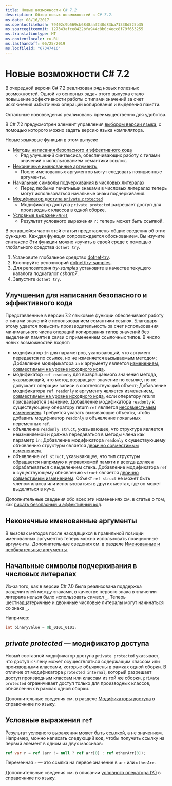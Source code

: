 ```yaml
---
title: Новые возможности C# 7.2
description: Обзор новых возможностей в C# 7.2.
ms.date: 08/16/2017
ms.openlocfilehash: 79402c9b569cb6848aaf240d83ba71338d525b35
ms.sourcegitcommit: 127343afce8422bfa944c8b0c4ecc8f79f653255
ms.translationtype: HT
ms.contentlocale: ru-RU
ms.lasthandoff: 06/25/2019
ms.locfileid: "67347416"
---
```

# <a name="whats-new-in-c-72"></a>Новые возможности C# 7.2

В очередной версии C# 7.2 реализован ряд новых полезных возможностей.
Одной из основных задач этого выпуска стало повышение эффективности работы с типами значений за счет исключения избыточных операций копирования и выделения памяти.

Остальные нововведения реализованы преимущественно для удобства.

В C# 7.2 предусмотрен элемент управления [выбором версии языка](../language-reference/configure-language-version.md), с помощью которого можно задать версию языка компилятора.

Новые языковые функции в этом выпуске

* [Методы написания безопасного и эффективного кода](#safe-efficient-code-enhancements)
  - Ряд улучшений синтаксиса, обеспечивающих работу с типами значений с использованием семантики ссылок.
* [Неконечные именованные аргументы](#non-trailing-named-arguments)
  - После именованных аргументов могут следовать позиционные аргументы.
* [Начальные символы подчеркивания в числовых литералах](#leading-underscores-in-numeric-literals)
  - Перед любыми печатными знаками в числовых литералах теперь могут использоваться начальные знаки подчеркивания.
* [Модификатор доступа `private protected`](#private-protected-access-modifier)
  - Модификатор доступа `private protected` разрешает доступ для производных классов в одной сборке.
* [Условные выражения`ref` ](#conditional-ref-expressions)
  - Результат условного выражения `?:` теперь может быть ссылкой.

В оставшейся части этой статьи представлены общие сведения об этих функциях. Каждая функция сопровождается обоснованием. Вы изучите синтаксис Эти функции можно изучить в своей среде с помощью глобального средства `dotnet try`.

1. Установите глобальное средство [dotnet-try](https://github.com/dotnet/try/blob/master/README.md#setup).
1. Клонируйте репозиторий [dotnet/try-samples](https://github.com/dotnet/try-samples).
1. Для репозитория *try-samples* установите в качестве текущего каталога подкаталог *csharp7*.
1. Запустите `dotnet try`.

## <a name="safe-efficient-code-enhancements"></a>Улучшения для написания безопасного и эффективного кода

Представленные в версии 7.2 языковые функции обеспечивают работу с типами значений с использованием семантики ссылок. Благодаря этому удается повысить производительность за счет использования минимального числа операций копирования типов значений без выделения памяти в связи с применением ссылочных типов. В число новых возможностей входят:

- модификатор `in` для параметров, указывающий, что аргумент передается по ссылке, но не изменяется вызываемым методом; Добавление модификатора `in` к аргументу является [изменением, совместимым на уровне исходного кода](version-update-considerations.md#source-compatible-changes).
- модификатор `ref readonly` для возвращаемого значения метода, указывающий, что метод возвращает значение по ссылке, но не допускает операции записи в соответствующий объект; Добавление модификатора `ref readonly` к аргументу является [изменением, совместимым на уровне исходного кода](version-update-considerations.md#source-compatible-changes), если оператору return присваивается значение. Добавление модификатора `readonly` к существующему оператору return `ref` является [несовместимым изменением](version-update-considerations.md#incompatible-changes). Требуется указать вызывающие объекты, чтобы добавить модификатор `readonly` в объявление локальных переменных `ref`.
- объявление `readonly struct`, указывающее, что структура является неизменяемой и должна передаваться в методы члена как параметр `in`; Добавление модификатора `readonly` к существующему объявлению структуры является [двоично совместимым изменением](version-update-considerations.md#binary-compatible-changes).
- объявление `ref struct`, указывающее, что тип структуры обращается напрямую к управляемой памяти и всегда должен обрабатываться с выделением стека. Добавление модификатора `ref` к существующему объявлению `struct` является [двоично совместимым изменением](version-update-considerations.md#incompatible-changes). Объект `ref struct` не может быть членом класса или использоваться в других местах, где он может выделяться в куче.

Дополнительные сведения обо всех эти изменениях см. в статье о том, как [писать безопасный и эффективный код](../write-safe-efficient-code.md).

## <a name="non-trailing-named-arguments"></a>Неконечные именованные аргументы

В вызовах методов после находящихся в правильной позиции именованных аргументов теперь можно использовать позиционные аргументы. Дополнительные сведения см. в разделе [Именованные и необязательные аргументы](../programming-guide/classes-and-structs/named-and-optional-arguments.md).

## <a name="leading-underscores-in-numeric-literals"></a>Начальные символы подчеркивания в числовых литералах

Из-за того, как в версии C# 7.0 была реализована поддержка разделителей между знаками, в качестве первого знака в значении литерала нельзя было использовать символ `_`. Теперь шестнадцатеричные и двоичные числовые литералы могут начинаться со знака `_`.

Например:

```csharp
int binaryValue = 0b_0101_0101;
```

## <a name="private-protected-access-modifier"></a>_private protected_ — модификатор доступа

Новый составной модификатор доступа `private protected` указывает, что доступ к члену может осуществляться содержащим классом или производными классами, которые объявлены в рамках одной сборки. В отличие от модификатора `protected internal`, который разрешает доступ производным классам или классам из той же сборки, `private protected` ограничивает доступ только для производных классов, объявленных в рамках одной сборки.

Дополнительные сведения см. в разделе [Модификаторы доступа](../language-reference/keywords/access-modifiers.md) в справочнике по языку.

## <a name="conditional-ref-expressions"></a>Условные выражения `ref`

Результат условного выражения может быть ссылкой, а не значением. Например, можно написать следующий код, чтобы получить ссылку на первый элемент в одном из двух массивов:

```csharp
ref var r = ref (arr != null ? ref arr[0] : ref otherArr[0]);
```

Переменная `r` — это ссылка на первое значение в `arr` или `otherArr`.

Дополнительные сведения см. в описании [условного оператора (?:)](../language-reference/operators/conditional-operator.md) в справочнике по языку.
